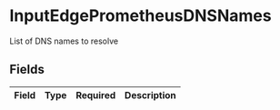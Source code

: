 # InputEdgePrometheusDNSNames

List of DNS names to resolve


## Fields

| Field       | Type        | Required    | Description |
| ----------- | ----------- | ----------- | ----------- |